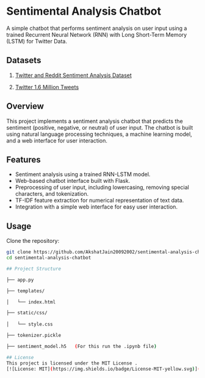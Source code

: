 # Sentimental Analysis Chatbot

A simple chatbot that performs sentiment analysis on user input using a trained Recurrent Neural Network (RNN) with Long Short-Term Memory (LSTM) for Twitter Data.

## Datasets

1. [Twitter and Reddit Sentiment Analysis Dataset](https://www.kaggle.com/datasets/cosmos98/twitter-and-reddit-sentimental-analysis-dataset)

2. [Twitter 1.6 Million Tweets](https://www.kaggle.com/datasets/kazanova/sentiment140)


## Overview

This project implements a sentiment analysis chatbot that predicts the sentiment (positive, negative, or neutral) of user input. The chatbot is built using natural language processing techniques, a machine learning model, and a web interface for user interaction.

## Features

- Sentiment analysis using a trained RNN-LSTM model.
- Web-based chatbot interface built with Flask.
- Preprocessing of user input, including lowercasing, removing special characters, and tokenization.
- TF-IDF feature extraction for numerical representation of text data.
- Integration with a simple web interface for easy user interaction.

## Usage
Clone the repository:

   ```bash
   git clone https://github.com/AkshatJain20092002/sentimental-analysis-chatbot.git
   cd sentimental-analysis-chatbot

## Project Structure

├── app.py               

├── templates/           

│   └── index.html

├── static/css/
              
│   └── style.css

├── tokenizer.pickle

├── sentiment_model.h5   (For this run the .ipynb file)

## License
This project is licensed under the MIT License .
[![License: MIT](https://img.shields.io/badge/License-MIT-yellow.svg)](https://opensource.org/licenses/MIT)



